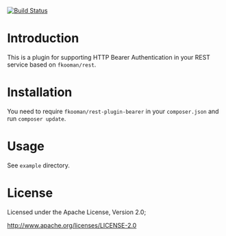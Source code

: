 [![Build Status](https://travis-ci.org/fkooman/php-lib-rest-plugin-bearerc.svg?branch=master)](https://travis-ci.org/fkooman/php-lib-rest-plugin-bearer)

# Introduction
This is a plugin for supporting HTTP Bearer Authentication in your REST service 
based on `fkooman/rest`.

# Installation
You need to require `fkooman/rest-plugin-bearer` in your `composer.json` and 
run `composer update`.

# Usage
See `example` directory.

# License
Licensed under the Apache License, Version 2.0;

   http://www.apache.org/licenses/LICENSE-2.0
